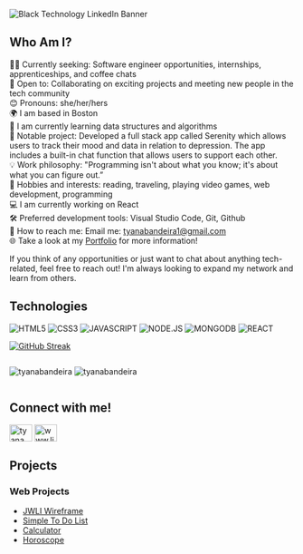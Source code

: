 
![Black Technology LinkedIn Banner](https://user-images.githubusercontent.com/113194307/219905290-f5ee1ab8-d1bc-4898-9775-c6fdfb7f3420.gif)




## Who Am I?
🧑‍💻 Currently seeking: Software engineer opportunities, internships, apprenticeships, and coffee chats<br>
👀 Open to: Collaborating on exciting projects and meeting new people in the tech community<br>
😊 Pronouns: she/her/hers<br>
🌍 I am based in Boston<br>
🧠 I am currently learning data structures and algorithms<br>
🌟 Notable project: Developed a full stack app called Serenity which allows users to track their mood and data in relation to depression. The app includes a built-in chat function that allows users to support each other. <br>
💡 Work philosophy: "Programming isn't about what you know; it's about what you can figure out.”<br>
🎨 Hobbies and interests: reading, traveling, playing video games, web development, programming <br>
💻 I am currently working on React<br>
🛠️ Preferred development tools: Visual Studio Code, Git, Github<br>
📧 How to reach me: Email me: tyanabandeira1@gmail.com<br>
🌐 Take a look at my [Portfolio](https://www.tyanabandeira.com/) for more information!<br>

If you think of any opportunities or just want to chat about anything tech-related, feel free to reach out! I'm always looking to expand my network and learn from others.

## Technologies 
![HTML5](https://img.shields.io/badge/HTML5-f06529?style=for-the-badge&logo=HTML5&logoColor=white)
![CSS3](https://img.shields.io/badge/CSS3-E31B5F?style=for-the-badge&logo=CSS3&logoColor=white)
![JAVASCRIPT](https://img.shields.io/badge/JAVASCRIPT-F0DB4F?style=for-the-badge&logo=JAVASCRIPT&logoColor=white)
![NODE.JS](https://img.shields.io/badge/NODE.JS-68A063?style=for-the-badge&logo=NODE.JS&logoColor=white)
![MONGODB](https://img.shields.io/badge/MONGODB-E8E7D5?style=for-the-badge&logo=MONGODB&logoColor=white)
![REACT](https://img.shields.io/badge/REACT-61DBFB?style=for-the-badge&logo=REACT&logoColor=white)


[![GitHub Streak](https://streak-stats.demolab.com/?user=tyanabandeira)](https://git.io/streak-stats)
<div style="display: flex; flex-direction: row;">
<p><img  src="https://github-readme-stats.vercel.app/api/top-langs?username=tyanabandeira&show_icons=true&locale=en&layout=compact" alt="tyanabandeira" /></p>

<p>&nbsp;<img src="https://github-readme-stats.vercel.app/api?username=tyanabandeira&show_icons=true&locale=en" alt="tyanabandeira" /></p>
</div>

## Connect with me!
<p align="left">
<a href="https://twitter.com/tyana_bandeira" target="blank"><img align="center" src="https://raw.githubusercontent.com/rahuldkjain/github-profile-readme-generator/master/src/images/icons/Social/twitter.svg" alt="tyana_bandeira" height="30" width="40" /></a> 
<a href="https://www.linkedin.com/in/tyanabandeira/" target="blank"><img align="center" src="https://raw.githubusercontent.com/rahuldkjain/github-profile-readme-generator/master/src/images/icons/Social/linked-in-alt.svg" alt="www.linkedin.com/in/tyanabandeira" height="30" width="40" /></a>
</p>

## Projects
### Web Projects
- [JWLI Wireframe](https://jwliwireframe.netlify.app/)
- [Simple To Do List](https://tosolistsimple.netlify.app/)
- [Calculator](https://calctime.netlify.app/)
- [Horoscope](https://horoscopeteller.netlify.app/)



